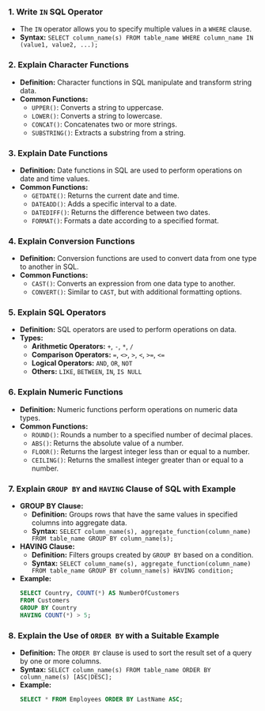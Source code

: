 ### 1. Write `IN` SQL Operator
- The `IN` operator allows you to specify multiple values in a `WHERE` clause.
- **Syntax:** `SELECT column_name(s) FROM table_name WHERE column_name IN (value1, value2, ...);`

### 2. Explain Character Functions
- **Definition:** Character functions in SQL manipulate and transform string data.
- **Common Functions:**
  - `UPPER()`: Converts a string to uppercase.
  - `LOWER()`: Converts a string to lowercase.
  - `CONCAT()`: Concatenates two or more strings.
  - `SUBSTRING()`: Extracts a substring from a string.

### 3. Explain Date Functions
- **Definition:** Date functions in SQL are used to perform operations on date and time values.
- **Common Functions:**
  - `GETDATE()`: Returns the current date and time.
  - `DATEADD()`: Adds a specific interval to a date.
  - `DATEDIFF()`: Returns the difference between two dates.
  - `FORMAT()`: Formats a date according to a specified format.

### 4. Explain Conversion Functions
- **Definition:** Conversion functions are used to convert data from one type to another in SQL.
- **Common Functions:**
  - `CAST()`: Converts an expression from one data type to another.
  - `CONVERT()`: Similar to `CAST`, but with additional formatting options.

### 5. Explain SQL Operators
- **Definition:** SQL operators are used to perform operations on data.
- **Types:**
  - **Arithmetic Operators:** `+`, `-`, `*`, `/`
  - **Comparison Operators:** `=`, `<>`, `>`, `<`, `>=`, `<=`
  - **Logical Operators:** `AND`, `OR`, `NOT`
  - **Others:** `LIKE`, `BETWEEN`, `IN`, `IS NULL`

### 6. Explain Numeric Functions
- **Definition:** Numeric functions perform operations on numeric data types.
- **Common Functions:**
  - `ROUND()`: Rounds a number to a specified number of decimal places.
  - `ABS()`: Returns the absolute value of a number.
  - `FLOOR()`: Returns the largest integer less than or equal to a number.
  - `CEILING()`: Returns the smallest integer greater than or equal to a number.

### 7. Explain `GROUP BY` and `HAVING` Clause of SQL with Example
- **GROUP BY Clause:**
  - **Definition:** Groups rows that have the same values in specified columns into aggregate data.
  - **Syntax:** `SELECT column_name(s), aggregate_function(column_name) FROM table_name GROUP BY column_name(s);`
- **HAVING Clause:**
  - **Definition:** Filters groups created by `GROUP BY` based on a condition.
  - **Syntax:** `SELECT column_name(s), aggregate_function(column_name) FROM table_name GROUP BY column_name(s) HAVING condition;`
- **Example:**
    ```sql
    SELECT Country, COUNT(*) AS NumberOfCustomers
    FROM Customers
    GROUP BY Country
    HAVING COUNT(*) > 5;
    ```

### 8. Explain the Use of `ORDER BY` with a Suitable Example
- **Definition:** The `ORDER BY` clause is used to sort the result set of a query by one or more columns.
- **Syntax:** `SELECT column_name(s) FROM table_name ORDER BY column_name(s) [ASC|DESC];`
- **Example:**
    ```sql
    SELECT * FROM Employees ORDER BY LastName ASC;
    ```


